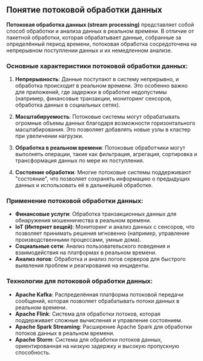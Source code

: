 ## Понятие потоковой обработки данных

**Потоковая обработка данных (stream processing)** представляет собой способ обработки и анализа данных в реальном времени. В отличие от пакетной обработки, которая обрабатывает данные, собранные за определённый период времени, потоковая обработка сосредоточена на непрерывном поступлении данных и их немедленном анализе.

### Основные характеристики потоковой обработки данных:

1. **Непрерывность**: Данные поступают в систему непрерывно, и обработка происходит в реальном времени. Это особенно важно для приложений, где задержки в обработке недопустимы (например, финансовые транзакции, мониторинг сенсоров, обработка данных в социальных сетях).

2. **Масштабируемость**: Потоковые системы могут обрабатывать огромные объемы данных благодаря возможности горизонтального масштабирования. Это позволяет добавлять новые узлы в кластер при увеличении нагрузки.

3. **Обработка в реальном времени**: Потоковые обработчики могут выполнять операции, такие как фильтрация, агрегация, сортировка и трансформация данных по мере их поступления.

4. **Состояние обработки**: Многие потоковые системы поддерживают "состояние", что позволяет сохранять информацию о предыдущих данных и использовать её в дальнейшей обработке.

### Применение потоковой обработки данных:

- **Финансовые услуги**: Обработка транзакционных данных для обнаружения мошенничества в реальном времени.
- **IoT (Интернет вещей)**: Мониторинг и анализ данных с сенсоров, что позволяет принимать решения мгновенно (например, управление производственными процессами, умные дома).
- **Социальные сети**: Анализ пользовательского поведения и взаимодействия на платформах в реальном времени.
- **Анализ логов**: Обработка и анализ логов серверов для быстрого выявления проблем и реагирования на инциденты.

### Технологии для потоковой обработки данных:

- **Apache Kafka**: Распределённая платформа потоковой передачи сообщений, которая позволяет обрабатывать потоки данных в реальном времени.
- **Apache Flink**: Система для обработки потоков, которая поддерживает сложные вычисления и управление состоянием.
- **Apache Spark Streaming**: Расширение Apache Spark для обработки потоков данных в реальном времени.
- **Apache Storm**: Система для обработки потоков данных, ориентированная на низкую задержку и высокую пропускную способность.